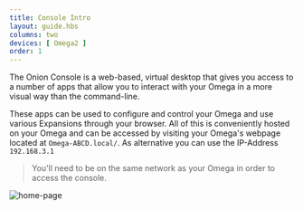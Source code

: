 ```yaml
---
title: Console Intro
layout: guide.hbs
columns: two
devices: [ Omega2 ]
order: 1
---
```


The Onion Console is a web-based, virtual desktop that gives you access to a number of apps that allow you to interact with your Omega in a more visual way than the command-line.

<!-- TODO: explain what the console can actually let you accomplish -->
These apps can be used to configure and control your Omega and use various Expansions through your browser. All of this is conveniently hosted on your Omega and can be accessed by visiting your Omega's webpage located at `Omega-ABCD.local/`.
As alternative you can use the IP-Address `192.168.3.1`

> You'll need to be on the same network as your Omega in order to access the console.

![home-page](https://raw.githubusercontent.com/OnionIoT/Onion-Docs/master/Omega2/Documentation/Get-Started/img/console-home-page.png)
